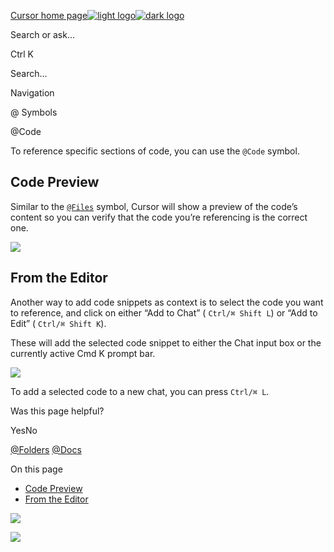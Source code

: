 [Cursor home page![light logo](https://mintlify.s3.us-west-1.amazonaws.com/cursor/images/logo/app-logo.svg)![dark logo](https://mintlify.s3.us-west-1.amazonaws.com/cursor/images/logo/app-logo.svg)](https://docs.cursor.com/)

Search or ask...

Ctrl K

Search...

Navigation

@ Symbols

@Code

To reference specific sections of code, you can use the `@Code` symbol.

## [​](https://docs.cursor.com/context/@-symbols/@-code\#code-preview)  Code Preview

Similar to the [`@Files`](https://docs.cursor.com/context/@-symbols/@-files) symbol, Cursor will show a preview of the code’s content so you can verify that the code you’re referencing is the correct one.

![](https://mintlify.s3.us-west-1.amazonaws.com/cursor/images/context/@code.png)

## [​](https://docs.cursor.com/context/@-symbols/@-code\#from-the-editor)  From the Editor

Another way to add code snippets as context is to select the code you want to reference, and click on either “Add to Chat” ( `Ctrl/⌘ Shift L`) or “Add to Edit” ( `Ctrl/⌘ Shift K`).

These will add the selected code snippet to either the Chat input box or the currently active Cmd K prompt bar.

![](https://mintlify.s3.us-west-1.amazonaws.com/cursor/images/context/@code-select.png)

To add a selected code to a new chat, you can press `Ctrl/⌘ L`.

Was this page helpful?

YesNo

[@Folders](https://docs.cursor.com/context/@-symbols/@-folders) [@Docs](https://docs.cursor.com/context/@-symbols/@-docs)

On this page

- [Code Preview](https://docs.cursor.com/context/@-symbols/@-code#code-preview)
- [From the Editor](https://docs.cursor.com/context/@-symbols/@-code#from-the-editor)

![](https://docs.cursor.com/context/@-symbols/@-code)

![](https://docs.cursor.com/context/@-symbols/@-code)